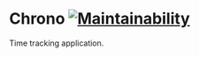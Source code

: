 # Chrono [![Maintainability](https://api.codeclimate.com/v1/badges/9a80acc2b26b65cfdd19/maintainability)](https://codeclimate.com/github/toggle-corp/chrono/maintainability)

Time tracking application.

